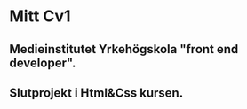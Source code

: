 # Mitt Cv1
## Medieinstitutet Yrkehögskola "front end developer".
## Slutprojekt i Html&Css kursen. 
